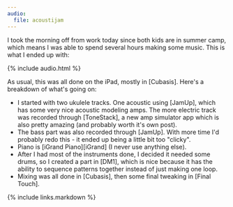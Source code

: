 ```yaml
---
audio:
  file: acoustijam
---
```

I took the morning off from work today since both kids are in summer camp, which means I was able to spend several hours making some music. This is what I ended up with:

{% include audio.html %}

As usual, this was all done on the iPad, mostly in [Cubasis]. Here's a breakdown of what's going on:

* I started with two ukulele tracks. One acoustic using [JamUp], which has some very nice acoustic modeling amps. The more electric track was recorded through [ToneStack], a new amp simulator app which is also pretty amazing (and probably worth it's own post).
* The bass part was also recorded through [JamUp]. With more time I'd probably redo this - it ended up being a little bit too "clicky".
* Piano is [iGrand Piano][iGrand] (I never use anything else).
* After I had most of the instruments done, I decided it needed some drums, so I created a part in [DM1], which is nice because it has the ability to sequence patterns together instead of just making one loop.
* Mixing was all done in [Cubasis], then some final tweaking in [Final Touch].

{% include links.markdown %}